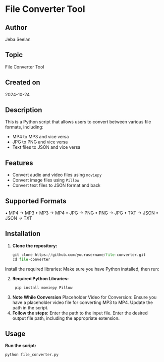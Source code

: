 # File Converter Tool

## Author
Jeba Seelan

## Topic
File Converter Tool

## Created on
2024-10-24

## Description
This is a Python script that allows users to convert between various file formats, including:
- MP4 to MP3 and vice versa
- JPG to PNG and vice versa
- Text files to JSON and vice versa

## Features
- Convert audio and video files using `moviepy`
- Convert image files using `Pillow`
- Convert text files to JSON format and back

## Supported Formats
 • MP4 → MP3
 • MP3 → MP4
 • JPG → PNG
 • PNG → JPG
 • TXT → JSON
 • JSON → TXT
 
## Installation

1. **Clone the repository:**
   ```python
   git clone https://github.com/yourusername/file-converter.git
   cd file-converter
Install the required libraries: Make sure you have Python installed, then run:

2. **Required Python Libraries:**
   ```python
	pip install moviepy Pillow
3. **Note While Conversion**
   Placeholder Video for Conversion: Ensure you have a placeholder video file for converting MP3 to MP4. Update the path in the script.
4. **Follow the steps:**
   Enter the path to the input file.
   Enter the desired output file path, including the appropriate extension.
## Usage
   **Run the script:**

   ```python
   python file_converter.py
